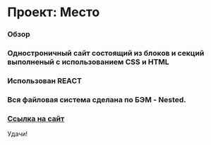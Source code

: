 # Проект: Место

### Обзор

### Одностроничный сайт состоящий из блоков и секций выполненый с использованием CSS и HTML

### Использован REACT

### Вся файловая система сделана по БЭМ - Nested.

### [Ссылка на сайт](https://sergo0808.github.io/mesto/)

Удачи!

